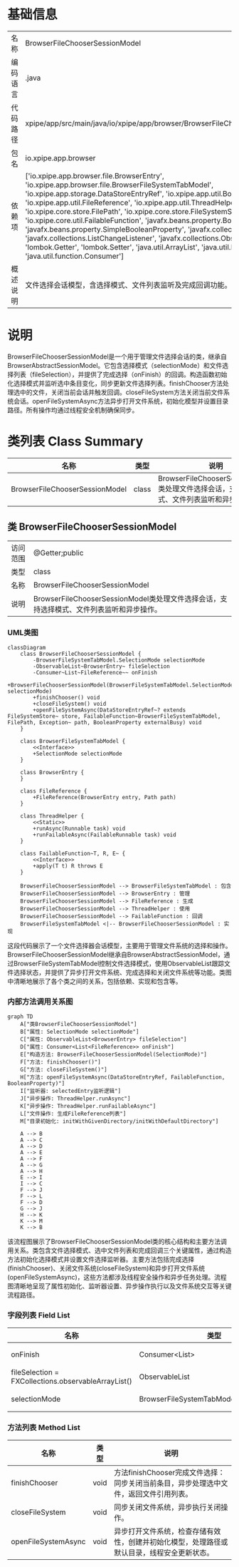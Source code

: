 # 基础信息

|      |      |
|------|------|
| 名称 | BrowserFileChooserSessionModel |
| 编码语言 | .java |
| 代码路径 | xpipe/app/src/main/java/io/xpipe/app/browser/BrowserFileChooserSessionModel.java |
| 包名 | io.xpipe.app.browser |
| 依赖项 | ['io.xpipe.app.browser.file.BrowserEntry', 'io.xpipe.app.browser.file.BrowserFileSystemTabModel', 'io.xpipe.app.storage.DataStoreEntryRef', 'io.xpipe.app.util.BooleanScope', 'io.xpipe.app.util.FileReference', 'io.xpipe.app.util.ThreadHelper', 'io.xpipe.core.store.FilePath', 'io.xpipe.core.store.FileSystemStore', 'io.xpipe.core.util.FailableFunction', 'javafx.beans.property.BooleanProperty', 'javafx.beans.property.SimpleBooleanProperty', 'javafx.collections.FXCollections', 'javafx.collections.ListChangeListener', 'javafx.collections.ObservableList', 'lombok.Getter', 'lombok.Setter', 'java.util.ArrayList', 'java.util.List', 'java.util.function.Consumer'] |
| 概述说明 | 文件选择会话模型，含选择模式、文件列表监听及完成回调功能。 |

# 说明

BrowserFileChooserSessionModel是一个用于管理文件选择会话的类，继承自BrowserAbstractSessionModel。它包含选择模式（selectionMode）和文件选择列表（fileSelection），并提供了完成选择（onFinish）的回调。构造函数初始化选择模式并监听选中条目变化，同步更新文件选择列表。finishChooser方法处理选中的文件，关闭当前会话并触发回调。closeFileSystem方法关闭当前文件系统会话。openFileSystemAsync方法异步打开文件系统，初始化模型并设置目录路径。所有操作均通过线程安全机制确保同步。

# 类列表 Class Summary

| 名称   | 类型  | 说明 |
|-------|------|-------------|
| BrowserFileChooserSessionModel | class | BrowserFileChooserSessionModel类处理文件选择会话，支持选择模式、文件列表监听和异步操作。 |



## 类 BrowserFileChooserSessionModel

|      |      |
|------|------|
| 访问范围 | @Getter;public |
| 类型 | class |
| 名称 | BrowserFileChooserSessionModel |
| 说明 | BrowserFileChooserSessionModel类处理文件选择会话，支持选择模式、文件列表监听和异步操作。 |


### UML类图

```mermaid
classDiagram
    class BrowserFileChooserSessionModel {
        -BrowserFileSystemTabModel.SelectionMode selectionMode
        -ObservableList~BrowserEntry~ fileSelection
        -Consumer~List~FileReference~~ onFinish
        +BrowserFileChooserSessionModel(BrowserFileSystemTabModel.SelectionMode selectionMode)
        +finishChooser() void
        +closeFileSystem() void
        +openFileSystemAsync(DataStoreEntryRef~? extends FileSystemStore~ store, FailableFunction~BrowserFileSystemTabModel, FilePath, Exception~ path, BooleanProperty externalBusy) void
    }

    class BrowserFileSystemTabModel {
        <<Interface>>
        +SelectionMode selectionMode
    }

    class BrowserEntry {
    }

    class FileReference {
        +FileReference(BrowserEntry entry, Path path)
    }

    class ThreadHelper {
        <<Static>>
        +runAsync(Runnable task) void
        +runFailableAsync(FailableRunnable task) void
    }

    class FailableFunction~T, R, E~ {
        <<Interface>>
        +apply(T t) R throws E
    }

    BrowserFileChooserSessionModel --> BrowserFileSystemTabModel : 包含
    BrowserFileChooserSessionModel --> BrowserEntry : 管理
    BrowserFileChooserSessionModel --> FileReference : 生成
    BrowserFileChooserSessionModel --> ThreadHelper : 使用
    BrowserFileChooserSessionModel --> FailableFunction : 回调
    BrowserFileSystemTabModel <|-- BrowserFileChooserSessionModel : 实现
```

这段代码展示了一个文件选择器会话模型，主要用于管理文件系统的选择和操作。BrowserFileChooserSessionModel继承自BrowserAbstractSessionModel，通过BrowserFileSystemTabModel控制文件选择模式，使用ObservableList跟踪文件选择状态，并提供了异步打开文件系统、完成选择和关闭文件系统等功能。类图中清晰地展示了各个类之间的关系，包括依赖、实现和包含等。


### 内部方法调用关系图

```mermaid
graph TD
    A["类BrowserFileChooserSessionModel"]
    B["属性: SelectionMode selectionMode"]
    C["属性: ObservableList<BrowserEntry> fileSelection"]
    D["属性: Consumer<List<FileReference>> onFinish"]
    E["构造方法: BrowserFileChooserSessionModel(SelectionMode)"]
    F["方法: finishChooser()"]
    G["方法: closeFileSystem()"]
    H["方法: openFileSystemAsync(DataStoreEntryRef, FailableFunction, BooleanProperty)"]
    I["监听器: selectedEntry监听逻辑"]
    J["异步操作: ThreadHelper.runAsync"]
    K["异步操作: ThreadHelper.runFailableAsync"]
    L["文件操作: 生成FileReference列表"]
    M["目录初始化: initWithGivenDirectory/initWithDefaultDirectory"]

    A --> B
    A --> C
    A --> D
    A --> E
    A --> F
    A --> G
    A --> H
    E --> I
    I --> C
    F --> J
    F --> L
    F --> D
    G --> J
    H --> K
    K --> M
    K --> B
```

该流程图展示了BrowserFileChooserSessionModel类的核心结构和主要方法调用关系。类包含文件选择模式、选中文件列表和完成回调三个关键属性，通过构造方法初始化选择模式并设置文件选择监听器。主要方法包括完成选择(finishChooser)、关闭文件系统(closeFileSystem)和异步打开文件系统(openFileSystemAsync)，这些方法都涉及线程安全操作和异步任务处理。流程图清晰地呈现了属性初始化、监听器设置、异步操作执行以及文件系统交互等关键流程路径。

### 字段列表 Field List

| 名称  | 类型  | 说明 |
|-------|-------|------|
| onFinish | Consumer<List<FileReference>> | 设置私有消费者回调，处理完成时的文件引用列表。 |
| fileSelection = FXCollections.observableArrayList() | ObservableList<BrowserEntry> | 私有可观察列表存储浏览器文件选择项。 |
| selectionMode | BrowserFileSystemTabModel.SelectionMode | 私有变量selectionMode，类型为BrowserFileSystemTabModel.SelectionMode。 |

### 方法列表 Method List

| 名称  | 类型  | 说明 |
|-------|-------|------|
| finishChooser | void | 方法finishChooser完成文件选择：同步关闭当前条目，异步处理选中文件，返回文件引用列表。 |
| closeFileSystem | void | 同步关闭文件系统，异步执行关闭操作。 |
| openFileSystemAsync | void | 异步打开文件系统，检查存储有效性，创建并初始化模型，处理路径或默认目录，线程安全更新状态。 |




